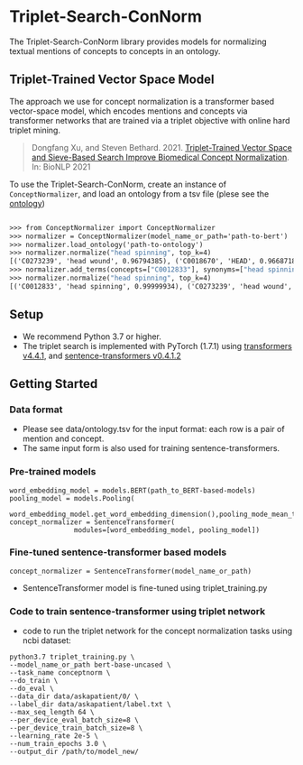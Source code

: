 # Triplet-Search-ConNorm
The Triplet-Search-ConNorm library provides models for normalizing textual mentions of concepts to concepts in an ontology.

## Triplet-Trained Vector Space Model
The approach we use for concept normalization is a transformer based vector-space model, which encodes mentions and concepts via transformer networks that are trained via a triplet objective with online hard triplet mining.

> Dongfang Xu, and Steven Bethard. 2021.
> [Triplet-Trained Vector Space and Sieve-Based Search Improve Biomedical Concept Normalization]().
> In: BioNLP 2021

To use the Triplet-Search-ConNorm, create an instance of `ConceptNormalizer`, and load an ontology from a tsv file (plese see the [ontology]())

```python3.8

>>> from ConceptNormalizer import ConceptNormalizer
>>> normalizer = ConceptNormalizer(model_name_or_path='path-to-bert')
>>> normalizer.load_ontology('path-to-ontology')
>>> normalizer.normalize("head spinning", top_k=4)
[('C0273239', 'head wound', 0.96794385), ('C0018670', 'HEAD', 0.96687186), ('C0018670', 'head', 0.96687186), ('C0230420', 'legs', 0.96390116)]
>>> normalizer.add_terms(concepts=["C0012833"], synonyms=["head spinning"])
>>> normalizer.normalize("head spinning", top_k=4)
[('C0012833', 'head spinning', 0.99999934), ('C0273239', 'head wound', 0.96794385), ('C0018670', 'HEAD', 0.96687186), ('C0018670', 'head', 0.96687186)]
```



## Setup
* We recommend Python 3.7 or higher.
* The triplet search is implemented with PyTorch (1.7.1) using [transformers v4.4.1](https://github.com/huggingface/transformers), and [sentence-transformers v0.4.1.2](https://github.com/UKPLab/sentence-transformers)

## Getting Started

### Data format
 * Please see data/ontology.tsv for the input format: each row is a pair of mention and concept.
 * The same input form is also used for training sentence-transformers.

### Pre-trained models
```
word_embedding_model = models.BERT(path_to_BERT-based-models)
pooling_model = models.Pooling(
                word_embedding_model.get_word_embedding_dimension(),pooling_mode_mean_tokens=True)
concept_normalizer = SentenceTransformer(
                modules=[word_embedding_model, pooling_model])
```

### Fine-tuned sentence-transformer based models
```
concept_normalizer = SentenceTransformer(model_name_or_path)
```
 * SentenceTransformer model is fine-tuned using triplet_training.py

  ### Code to train sentence-transformer using triplet network
* code to run the triplet network for the concept normalization tasks using ncbi dataset:
```
python3.7 triplet_training.py \
--model_name_or_path bert-base-uncased \
--task_name conceptnorm \
--do_train \
--do_eval \
--data_dir data/askapatient/0/ \
--label_dir data/askapatient/label.txt \
--max_seq_length 64 \
--per_device_eval_batch_size=8 \
--per_device_train_batch_size=8 \
--learning_rate 2e-5 \
--num_train_epochs 3.0 \
--output_dir /path/to/model_new/
```